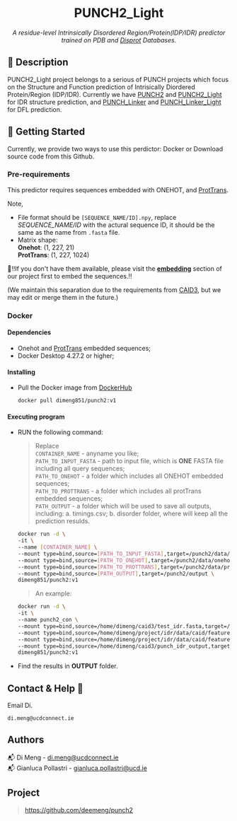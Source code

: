 <h1 align="center">PUNCH2_Light</h1>
<p align="center"><i>A residue-level Intrinsically Disordered Region/Protein(IDP/IDR) predictor trained on PDB and <a href="https://www.rcsb.org/">Disprot</a> Databases.</i></p>

## 📝 Description
PUNCH2_Light project belongs to a serious of PUNCH projects which focus on the Structure and Function prediction of Intrisically Diordered Protein/Region (IDP/IDR).
Currently we have <a href="https://github.com/deemeng/punch2">PUNCH2</a> and <a href="https://github.com/deemeng/punch2_light">PUNCH2_Light</a> for IDR structure prediction, and <a href="https://github.com/deemeng/punch_linker">PUNCH_Linker</a> and  <a href="https://github.com/deemeng/punch_linker_light">PUNCH_Linker_Light</a> for DFL prediction. 

## 🐣 Getting Started
Currently, we provide two ways to use this perdictor: Docker or Download source code from this Github.
### Pre-requirements
This predictor requires sequences embedded with ONEHOT, and [ProtTrans](https://github.com/agemagician/ProtTrans).

Note, 
* File format should be `[SEQUENCE_NAME/ID].npy`, replace *SEQUENCE_NAME/ID* with the actural sequence ID, it should be the same as the name from `.fasta` file.
* Matrix shape: \
  **Onehot**: (1, 227, 21) \
  **ProtTrans**: (1, 227, 1024)

📣‼️If you don't have them available, please visit the **[embedding](https://github.com/deemeng/embedding)** section of our project first to embed the sequences.‼️

(We maintain this separation due to the requirements from [CAID3](https://caid.idpcentral.org/challenge), but we may edit or merge them in the future.)
### Docker
#### Dependencies
* Onehot and [ProtTrans](https://github.com/agemagician/ProtTrans) embedded sequences;
* Docker Desktop 4.27.2 or higher;
#### Installing
* Pull the Docker image from  <a href="https://hub.docker.com/repository/docker/dimeng851/punch2_light/tags">DockerHub</a>
  ```sh
  docker pull dimeng851/punch2:v1
  ```

#### Executing program
* RUN the following command:
  >Replace \
  >`CONTAINER_NAME` - anyname you like; \
  >`PATH_TO_INPUT_FASTA` - path to input file, which is **ONE** FASTA file including all query sequences; \
  >`PATH_TO_ONEHOT` - a folder which includes all ONEHOT embedded sequences; \
  >`PATH_TO_PROTTRANS` - a folder which includes all protTrans embedded sequences; \
  >`PATH_OUTPUT` - a folder which will be used to save all outputs, including: a. timings.csv; b. disorder folder, where will keep all the prediction resulds.
  ```sh
  docker run -d \
  -it \
  --name [CONTAINER_NAME] \
  --mount type=bind,source=[PATH_TO_INPUT_FASTA],target=/punch2/data/input.fasta \
  --mount type=bind,source=[PATH_TO_ONEHOT],target=/punch2/data/onehot \
  --mount type=bind,source=[PATH_TO_PROTTRANS],target=/punch2/data/protTrans \
  --mount type=bind,source=[PATH_OUTPUT],target=/punch2/output \
  dimeng851/punch2:v1
  ```
  > 
  >An example:
  ```sh
  docker run -d \
  -it \
  --name punch2_con \
  --mount type=bind,source=/home/dimeng/caid3/test_idr.fasta,target=/punch2/data/input.fasta \
  --mount type=bind,source=/home/dimeng/project/idr/data/caid/features/onehot,target=/punch2/data/onehot \
  --mount type=bind,source=/home/dimeng/project/idr/data/caid/features/protTrans,target=/punch2/data/protTrans \
  --mount type=bind,source=/home/dimeng/caid3/punch_idr_output,target=/punch2/output \
  dimeng851/punch2:v1
  ```
* Find the results in **OUTPUT** folder.

## Contact & Help 📩

Email Di.
```
di.meng@ucdconnect.ie
```

## Authors
📬 Di Meng - di.meng@ucdconnect.ie \
📬 Gianluca Pollastri - gianluca.pollastri@ucd.ie

## Project
>https://github.com/deemeng/punch2
